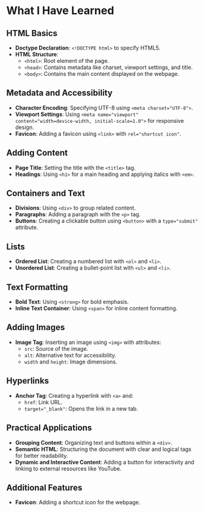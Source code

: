 # What I Have Learned

## HTML Basics
- **Doctype Declaration**: `<!DOCTYPE html>` to specify HTML5.
- **HTML Structure**:
  - `<html>`: Root element of the page.
  - `<head>`: Contains metadata like charset, viewport settings, and title.
  - `<body>`: Contains the main content displayed on the webpage.

## Metadata and Accessibility
- **Character Encoding**: Specifying UTF-8 using `<meta charset="UTF-8">`.
- **Viewport Settings**: Using `<meta name="viewport" content="width=device-width, initial-scale=1.0">` for responsive design.
- **Favicon**: Adding a favicon using `<link>` with `rel="shortcut icon"`.

## Adding Content
- **Page Title**: Setting the title with the `<title>` tag.
- **Headings**: Using `<h1>` for a main heading and applying italics with `<em>`.

## Containers and Text
- **Divisions**: Using `<div>` to group related content.
- **Paragraphs**: Adding a paragraph with the `<p>` tag.
- **Buttons**: Creating a clickable button using `<button>` with a `type="submit"` attribute.

## Lists
- **Ordered List**: Creating a numbered list with `<ol>` and `<li>`.
- **Unordered List**: Creating a bullet-point list with `<ul>` and `<li>`.

## Text Formatting
- **Bold Text**: Using `<strong>` for bold emphasis.
- **Inline Text Container**: Using `<span>` for inline content formatting.

## Adding Images
- **Image Tag**: Inserting an image using `<img>` with attributes:
  - `src`: Source of the image.
  - `alt`: Alternative text for accessibility.
  - `width` and `height`: Image dimensions.

## Hyperlinks
- **Anchor Tag**: Creating a hyperlink with `<a>` and:
  - `href`: Link URL.
  - `target="_blank"`: Opens the link in a new tab.

## Practical Applications
- **Grouping Content**: Organizing text and buttons within a `<div>`.
- **Semantic HTML**: Structuring the document with clear and logical tags for better readability.
- **Dynamic and Interactive Content**: Adding a button for interactivity and linking to external resources like YouTube.

## Additional Features
- **Favicon**: Adding a shortcut icon for the webpage.
